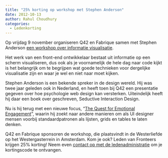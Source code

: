```yaml
---
title: "25% korting op workshop met Stephen Anderson"
date: 2012-10-13
author: Rahul Choudhury
categories: 
  - Ledenkorting
---
```

Op vrijdag 9 november organiseren Q42 en Fabrique samen met Stephen Anderson [een workshop over informatie visualisatie](http://qfee.nl/).

Het werk van een front-end ontwikkelaar bestaat uit informatie op een scherm visualiseren, dus ook als je voornamelijk de hele dag naar code kijkt is het belangrijk om te begrijpen wat goede technieken voor dergelijke visualisatie zijn en waar je wel en niet naar moet kijken.

Stephen Anderson is een bekende spreker in de design wereld. Hij was twee jaar geleden ook in Nederland, en heeft toen bij Q42 een presentatie gegeven over hoe psychologie web design kan versterken. Uiteindelijk heeft hij daar een boek over geschreven, Seductive Interaction Design.

Nu is hij terug met een nieuwe focus, “[The Quest for Emotional Engagement](http://qfee.nl/)”, waarin hij zoekt naar andere manieren om als UI designer mensen voorbij standaardpatronen als lijsten, grids en tables te laten denken.

Q42 en Fabrique sponsoren de workshop, die plaatsvindt in de Westerliefde op het Westergasterrein in Amsterdam. Kom je ook? Leden van Fronteers krijgen 25% korting! Neem even [contact op met de ledenadministratie](/contact) om je kortingscode te ontvangen.
